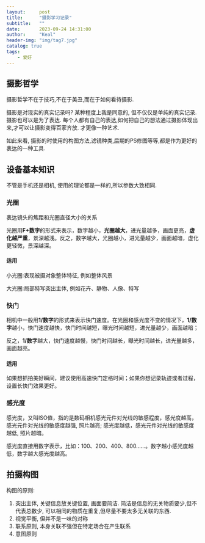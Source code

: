 ```yaml
---
layout:     post
title:      "摄影学习记录"
subtitle:   ""
date:       2023-09-24 14:31:00
author:     "Keal"
header-img: "img/tag7.jpg"
catalog: true
tags:
    - 爱好
---
```


## 摄影哲学

摄影哲学不在于技巧,不在于美丑,而在于如何看待摄影.

摄影是对现实的真实记录吗? 某种程度上我是同意的, 但不仅仅是单纯的真实记录. 摄影也可以是为了表达. 每个人都有自己的表达,如何把自己的想法通过摄影体现出来,才可以让摄影变得百家齐放. 才更像一种艺术.

如此来看, 摄影的时使用的构图方法,滤镜种类,后期的PS修图等等,都是作为更好的表达的一种工具.

## 设备基本知识

不管是手机还是相机, 使用的理论都是一样的,所以参数大致相同.

### 光圈

表达镜头的焦距和光圈直径大小的关系

光圈用**F+数字**的形式来表示，数字越小，**光圈越大**，进光量越多，画面更亮，**虚化越严重**，景深越浅。反之，数字越大，光圈越小，进光量越少，画面越暗，虚化更轻微，景深越深。

#### 适用

小光圈:表现被摄对象整体特征, 例如整体风景

大光圈:局部特写突出主体, 例如花卉、静物、人像、特写

### 快门

相机中一般用**1/数字**的形式来表示快门速度。在光圈和感光度不变的情况下，**1/数字**越小，快门速度越快，快门时间越短，曝光时间越短，进光量越少，画面越暗；

反之，**1/数字**越大，快门速度越慢，快门时间越长，曝光时间越长，进光量越多，画面越亮。

#### 适用

如果想抓拍美好瞬间，建议使用高速快门定格时间；如果你想记录轨迹或者过程，设置长快门效果更好。

### 感光度

感光度，又叫ISO值，指的是数码相机感光元件对光线的敏感程度，感光度越高，感光元件对光线的敏感度越强, 照片越亮; 感光度越低，感光元件对光线的敏感度越低, 照片越暗。

感光度直接用数字表示，比如：100、200、400、800......。数字越小感光度越低，数字越大感光度越高。

## 拍摄构图

构图的原则:

1. 突出主体, 关键信息放关键位置, 画面要简洁. 简洁是信息的无关物质要少,但不代表总数少, 可以相同的物质在重复,但尽量不要太多无关联的东西.
2. 视觉平衡, 但并不是一味的对称
3. 联系原则, 本身关联不强但在特定场合在产生联系
4. 意图原则
